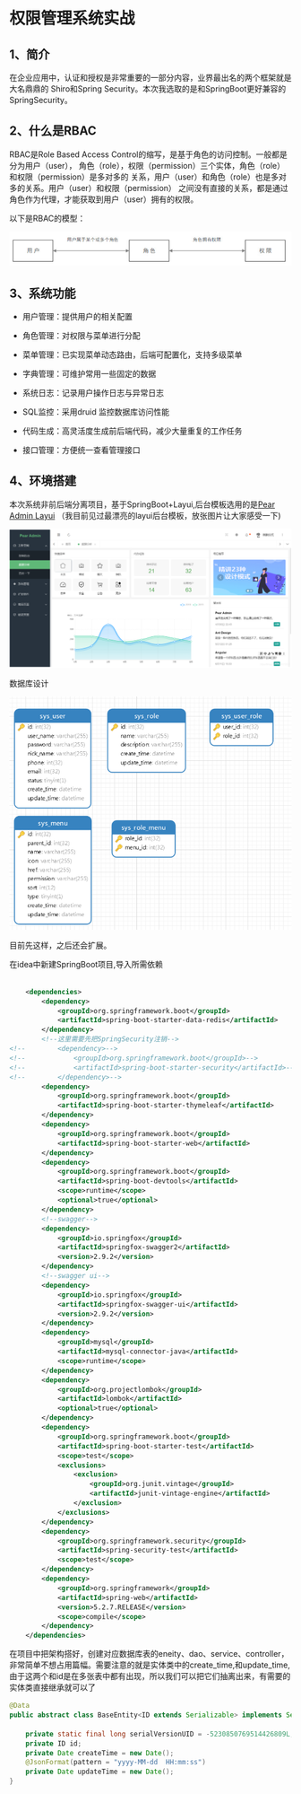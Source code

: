 # 权限管理系统实战

## 1、简介

在企业应用中，认证和授权是非常重要的一部分内容，业界最出名的两个框架就是大名鼎鼎的 Shiro和Spring Security。本次我选取的是和SpringBoot更好兼容的SpringSecurity。

## 2、什么是RBAC

RBAC是Role Based Access Control的缩写，是基于角色的访问控制。一般都是分为用户（user）， 角色（role），权限（permission）三个实体，角色（role）和权限（permission）是多对多的 关系，用户（user）和角色（role）也是多对多的关系。用户（user）和权限（permission） 之间没有直接的关系，都是通过角色作为代理，才能获取到用户（user）拥有的权限。

以下是RBAC的模型：

![image-20220821111857620](https://raw.githubusercontent.com/makev5/picture/main/img/image-20220821111857620.png)

## 3、系统功能

- 用户管理：提供用户的相关配置

- 角色管理：对权限与菜单进行分配

- 菜单管理：已实现菜单动态路由，后端可配置化，支持多级菜单

- 字典管理：可维护常用一些固定的数据
- 系统日志：记录用户操作日志与异常日志

- SQL监控：采用druid 监控数据库访问性能
- 代码生成：高灵活度生成前后端代码，减少大量重复的工作任务

- 接口管理：方便统一查看管理接口

## 4、环境搭建

本次系统非前后端分离项目，基于SpringBoot+Layui,后台模板选用的是[Pear Admin Layui](https://gitee.com/pear-admin/Pear-Admin-Layui) （我目前见过最漂亮的layui后台模板，放张图片让大家感受一下)

![image-20220821112135404](https://raw.githubusercontent.com/makev5/picture/main/img/image-20220821112135404.png)

数据库设计

![image-20220821113411647](https://raw.githubusercontent.com/makev5/picture/main/img/image-20220821113411647.png)

目前先这样，之后还会扩展。

在idea中新建SpringBoot项目,导入所需依赖

```xml
  
    <dependencies>
        <dependency>
            <groupId>org.springframework.boot</groupId>
            <artifactId>spring-boot-starter-data-redis</artifactId>
        </dependency>
        <!--这里需要先把SpringSecurity注销-->
<!--        <dependency>-->
<!--            <groupId>org.springframework.boot</groupId>-->
<!--            <artifactId>spring-boot-starter-security</artifactId>-->
<!--        </dependency>-->
        <dependency>
            <groupId>org.springframework.boot</groupId>
            <artifactId>spring-boot-starter-thymeleaf</artifactId>
        </dependency>
        <dependency>
            <groupId>org.springframework.boot</groupId>
            <artifactId>spring-boot-starter-web</artifactId>
        </dependency>
        <dependency>
            <groupId>org.springframework.boot</groupId>
            <artifactId>spring-boot-devtools</artifactId>
            <scope>runtime</scope>
            <optional>true</optional>
        </dependency>
        <!--swagger-->
        <dependency>
            <groupId>io.springfox</groupId>
            <artifactId>springfox-swagger2</artifactId>
            <version>2.9.2</version>
        </dependency>
        <!--swagger ui-->
        <dependency>
            <groupId>io.springfox</groupId>
            <artifactId>springfox-swagger-ui</artifactId>
            <version>2.9.2</version>
        </dependency>
        <dependency>
            <groupId>mysql</groupId>
            <artifactId>mysql-connector-java</artifactId>
            <scope>runtime</scope>
        </dependency>
        <dependency>
            <groupId>org.projectlombok</groupId>
            <artifactId>lombok</artifactId>
            <optional>true</optional>
        </dependency>
        <dependency>
            <groupId>org.springframework.boot</groupId>
            <artifactId>spring-boot-starter-test</artifactId>
            <scope>test</scope>
            <exclusions>
                <exclusion>
                    <groupId>org.junit.vintage</groupId>
                    <artifactId>junit-vintage-engine</artifactId>
                </exclusion>
            </exclusions>
        </dependency>
        <dependency>
            <groupId>org.springframework.security</groupId>
            <artifactId>spring-security-test</artifactId>
            <scope>test</scope>
        </dependency>
        <dependency>
            <groupId>org.springframework</groupId>
            <artifactId>spring-web</artifactId>
            <version>5.2.7.RELEASE</version>
            <scope>compile</scope>
        </dependency>
    </dependencies>
```

在项目中把架构搭好，创建对应数据库表的eneity、dao、service、controller，非常简单不想占用篇幅。需要注意的就是实体类中的create_time,和update_time,由于这两个和id是在多张表中都有出现，所以我们可以把它们抽离出来，有需要的实体类直接继承就可以了

```java
@Data
public abstract class BaseEntity<ID extends Serializable> implements Serializable {

    private static final long serialVersionUID = -5230850769514426809L;
    private ID id;
    private Date createTime = new Date();
    @JsonFormat(pattern = "yyyy-MM-dd  HH:mm:ss")
    private Date updateTime = new Date();
}
```

